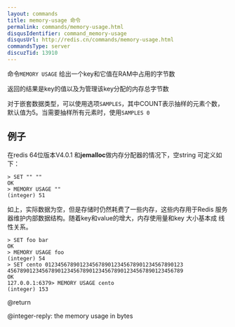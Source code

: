 ```yaml
---
layout: commands
title: memory-usage 命令
permalink: commands/memory-usage.html
disqusIdentifier: command_memory-usage
disqusUrl: http://redis.cn/commands/memory-usage.html
commandsType: server
discuzTid: 13910
---
```


命令`MEMORY USAGE` 给出一个key和它值在RAM中占用的字节数

返回的结果是key的值以及为管理该key分配的内存总字节数

对于嵌套数据类型，可以使用选项`SAMPLES`，其中COUNT表示抽样的元素个数，默认值为5。当需要抽样所有元素时，使用`SAMPLES 0`

## 例子

在redis 64位版本V4.0.1 和**jemalloc**做内存分配器的情况下，空string 可定义如下： 
```
> SET "" ""
OK
> MEMORY USAGE ""
(integer) 51
```
如上，实际数据为空，但是存储时仍然耗费了一些内存，这些内存用于Redis 服务器维护内部数据结构。随着key和value的增大，内存使用量和key 大小基本成
线性关系。

```
> SET foo bar
OK
> MEMORY USAGE foo
(integer) 54
> SET cento 01234567890123456789012345678901234567890123
45678901234567890123456789012345678901234567890123456789
OK
127.0.0.1:6379> MEMORY USAGE cento
(integer) 153
```

@return

@integer-reply: the memory usage in bytes 